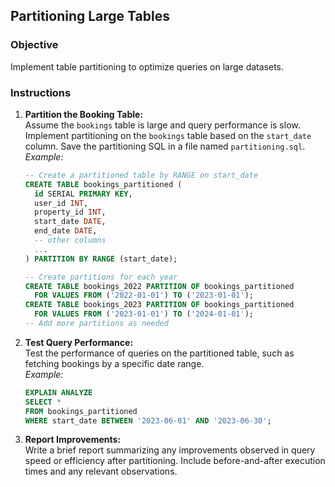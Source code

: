 ## Partitioning Large Tables

### Objective

Implement table partitioning to optimize queries on large datasets.

### Instructions

1. **Partition the Booking Table:**  
    Assume the `bookings` table is large and query performance is slow. Implement partitioning on the `bookings` table based on the `start_date` column. Save the partitioning SQL in a file named `partitioning.sql`.  
    *Example:*  
    ```sql
    -- Create a partitioned table by RANGE on start_date
    CREATE TABLE bookings_partitioned (
      id SERIAL PRIMARY KEY,
      user_id INT,
      property_id INT,
      start_date DATE,
      end_date DATE,
      -- other columns
      ...
    ) PARTITION BY RANGE (start_date);

    -- Create partitions for each year
    CREATE TABLE bookings_2022 PARTITION OF bookings_partitioned
      FOR VALUES FROM ('2022-01-01') TO ('2023-01-01');
    CREATE TABLE bookings_2023 PARTITION OF bookings_partitioned
      FOR VALUES FROM ('2023-01-01') TO ('2024-01-01');
    -- Add more partitions as needed
    ```

2. **Test Query Performance:**  
    Test the performance of queries on the partitioned table, such as fetching bookings by a specific date range.  
    *Example:*  
    ```sql
    EXPLAIN ANALYZE
    SELECT *
    FROM bookings_partitioned
    WHERE start_date BETWEEN '2023-06-01' AND '2023-06-30';
    ```

3. **Report Improvements:**  
    Write a brief report summarizing any improvements observed in query speed or efficiency after partitioning. Include before-and-after execution times and any relevant observations.
